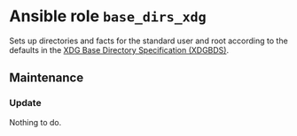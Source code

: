 # Ansible role `base_dirs_xdg`

Sets up directories and facts for the standard user and root according to the
defaults in the [XDG Base Directory Specification (XDGBDS)](https://specifications.freedesktop.org/basedir-spec/latest/).

## Maintenance

### Update

Nothing to do.
